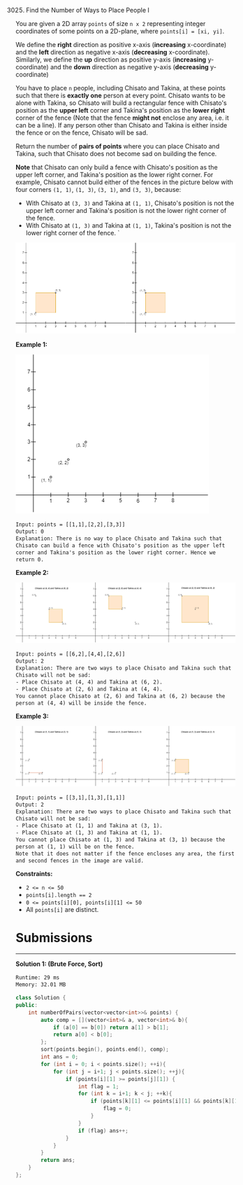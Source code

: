 3025. Find the Number of Ways to Place People I

You are given a 2D array `points` of size `n x 2` representing integer coordinates of some points on a 2D-plane, where `points[i] = [xi, yi]`.

We define the **right** direction as positive x-axis (**increasing** x-coordinate) and the **left** direction as negative x-axis (**decreasing** x-coordinate). Similarly, we define the **up** direction as positive y-axis (**increasing** y-coordinate) and the **down** direction as negative y-axis (**decreasing** y-coordinate)

You have to place `n` people, including Chisato and Takina, at these points such that there is **exactly one** person at every point. Chisato wants to be alone with Takina, so Chisato will build a rectangular fence with Chisato's position as the **upper left** corner and Takina's position as the **lower right** corner of the fence (Note that the fence **might not** enclose any area, i.e. it can be a line). If any person other than Chisato and Takina is either inside the fence or on the fence, Chisato will be sad.

Return the number of **pairs of points** where you can place Chisato and Takina, such that Chisato does not become sad on building the fence.

**Note** that Chisato can only build a fence with Chisato's position as the upper left corner, and Takina's position as the lower right corner. For example, Chisato cannot build either of the fences in the picture below with four corners `(1, 1)`, `(1, 3)`, `(3, 1)`, and `(3, 3)`, because:

* With Chisato at `(3, 3)` and Takina at `(1, 1)`, Chisato's position is not the upper left corner and Takina's position is not the lower right corner of the fence.
* With Chisato at `(1, 3)` and Takina at `(1, 1)`, Takina's position is not the lower right corner of the fence.
`

![3025_example0alicebob-1.png](img/3025_example0alicebob-1.png) 

**Example 1:**

![3025_example1alicebob.png](img/3025_example1alicebob.png)
```
Input: points = [[1,1],[2,2],[3,3]]
Output: 0
Explanation: There is no way to place Chisato and Takina such that Chisato can build a fence with Chisato's position as the upper left corner and Takina's position as the lower right corner. Hence we return 0. 
```

**Example 2:**

![3025_example2chisatotakina.png](img/3025_example2chisatotakina.png)
```
Input: points = [[6,2],[4,4],[2,6]]
Output: 2
Explanation: There are two ways to place Chisato and Takina such that Chisato will not be sad:
- Place Chisato at (4, 4) and Takina at (6, 2).
- Place Chisato at (2, 6) and Takina at (4, 4).
You cannot place Chisato at (2, 6) and Takina at (6, 2) because the person at (4, 4) will be inside the fence.
```

**Example 3:**

![3025_chisatotakinaexample3.png](img/3025_chisatotakinaexample3.png)
```
Input: points = [[3,1],[1,3],[1,1]]
Output: 2
Explanation: There are two ways to place Chisato and Takina such that Chisato will not be sad:
- Place Chisato at (1, 1) and Takina at (3, 1).
- Place Chisato at (1, 3) and Takina at (1, 1).
You cannot place Chisato at (1, 3) and Takina at (3, 1) because the person at (1, 1) will be on the fence.
Note that it does not matter if the fence encloses any area, the first and second fences in the image are valid.
```

**Constraints:**

* `2 <= n <= 50`
* `points[i].length == 2`
* `0 <= points[i][0], points[i][1] <= 50`
* All `points[i]` are distinct.

# Submissions
---
**Solution 1: (Brute Force, Sort)**
```
Runtime: 29 ms
Memory: 32.01 MB
```
```c++
class Solution {
public:
    int numberOfPairs(vector<vector<int>>& points) {
        auto comp = [](vector<int>& a, vector<int>& b){
            if (a[0] == b[0]) return a[1] > b[1];
            return a[0] < b[0];
        };
        sort(points.begin(), points.end(), comp);
        int ans = 0;
        for (int i = 0; i < points.size(); ++i){
            for (int j = i+1; j < points.size(); ++j){
                if (points[i][1] >= points[j][1]) {
                    int flag = 1;
                    for (int k = i+1; k < j; ++k){
                        if (points[k][1] <= points[i][1] && points[k][1] >= points[j][1]) {
                            flag = 0;
                        }
                    }
                    if (flag) ans++;
                }
            }
        }
        return ans;
    }
};
```
